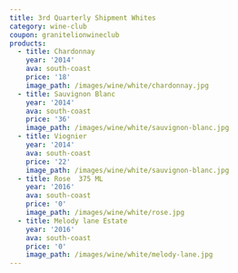 ```yaml
---
title: 3rd Quarterly Shipment Whites
category: wine-club
coupon: granitelionwineclub
products:
  - title: Chardonnay
    year: '2014'
    ava: south-coast
    price: '18'
    image_path: /images/wine/white/chardonnay.jpg
  - title: Sauvignon Blanc
    year: '2014'
    ava: south-coast
    price: '36'
    image_path: /images/wine/white/sauvignon-blanc.jpg
  - title: Viognier
    year: '2014'
    ava: south-coast
    price: '22'
    image_path: /images/wine/white/sauvignon-blanc.jpg
  - title: Rose  375 ML
    year: '2016'
    ava: south-coast
    price: '0'
    image_path: /images/wine/white/rose.jpg
  - title: Melody lane Estate
    year: '2016'
    ava: south-coast
    price: '0'
    image_path: /images/wine/white/melody-lane.jpg
---
```



